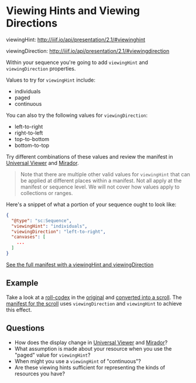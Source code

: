 # Viewing Hints and Viewing Directions

viewingHint: http://iiif.io/api/presentation/2.1/#viewinghint

viewingDirection: http://iiif.io/api/presentation/2.1/#viewingdirection

Within your sequence you're going to add `viewingHint` and `viewingDirection` properties.

Values to try for `viewingHint` include:
- individuals
- paged
- continuous

You can also try the following values for `viewingDirection`:
- left-to-right
- right-to-left
- top-to-bottom
- bottom-to-top

Try different combinations of these values and review the manifest in [Universal Viewer](../viewers/uv.html) and [Mirador](../viewers/mirador.html).

> Note that there are multiple other valid values for `viewingHint` that can be applied at different places within a manifest. Not all apply at the manifest or sequence level. We will not cover how values apply to collections or ranges.

Here's a snippet of what a portion of your sequence ought to look like:

```json
{
  "@type": "sc:Sequence",
  "viewingHint": "individuals",
  "viewingDirection": "left-to-right",
  "canvases": [
    ...
  ]
}
```

<a href="../manifests/presentation-viewinghint.json" target="_blank">See the full manifest with a viewingHint and viewingDirection</a>

## Example

Take a look at a [roll-codex](http://rollinghistory.bodleian.ox.ac.uk/) in the [original](../viewers/uv.html#?manifest=http://iiif.bodleian.ox.ac.uk/iiif/manifest/c44571e0-8732-40ad-9e14-f272437fe3fb.json) and [converted into a scroll](../viewers/uv.html#?manifest=http://iiif.bodleian.ox.ac.uk/examples/MSMusaeo_roll.json). The [manifest for the scroll](http://iiif.bodleian.ox.ac.uk/examples/MSMusaeo_roll.json) uses `viewingDirection` and `viewingHint` to achieve this effect.

## Questions

- How does the display change in [Universal Viewer](universal-viewer.md) and [Mirador](mirador.md)?
- What assumption is made about your resource when you use the "paged" value for `viewingHint`?
- When might you use a `viewingHint` of "continuous"?
- Are these viewing hints sufficient for representing the kinds of resources you have?

<!-- #backlog:330 add other questions about viewingHint and viewing direction -->

<!-- #todo:140 find examples of interesting resources that use different viewing hints and viewing directions -->
